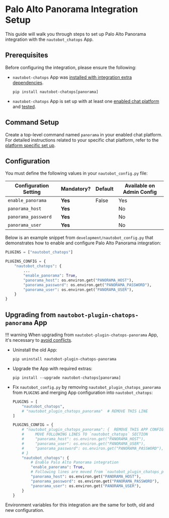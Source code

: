 # Palo Alto Panorama Integration Setup

This guide will walk you through steps to set up Palo Alto Panorama integration with the `nautobot_chatops` App.

## Prerequisites

Before configuring the integration, please ensure the following:

- `nautobot-chatops` App was [installed with integration extra dependencies](./../install.md#installation-guide).
    ```shell
    pip install nautobot-chatops[panorama]
    ```
- `nautobot-chatops` App is set up with at least one [enabled chat platform](./../install.md#chat-platforms-configuration) and [tested](./../install.md#test-your-chatbot).

## Command Setup

Create a top-level command named `panorama` in your enabled chat platform. For detailed instructions related to your specific chat platform, refer to the [platform specific set up](./../install.md#chat-platforms-configuration).

## Configuration

You must define the following values in your `nautobot_config.py` file:

| Configuration Setting | Mandatory? | Default | Available on Admin Config |
| --------------------- | ---------- | ------- | ------------------------- |
| `enable_panorama`     | **Yes**    | False   | Yes                       |
| `panorama_host`       | **Yes**    |         | No                        |
| `panorama_password`   | **Yes**    |         | No                        |
| `panorama_user`       | **Yes**    |         | No                        |

Below is an example snippet from `development/nautobot_config.py` that demonstrates how to enable and configure Palo Alto Panorama integration:

```python
PLUGINS = ["nautobot_chatops"]

PLUGINS_CONFIG = {
    "nautobot_chatops": {
        ...
        "enable_panorama": True,
        "panorama_host": os.environ.get("PANORAMA_HOST"),
        "panorama_password": os.environ.get("PANORAMA_PASSWORD"),
        "panorama_user": os.environ.get("PANORAMA_USER"),
    }
}
```

## Upgrading from `nautobot-plugin-chatops-panorama` App

!!! warning
    When upgrading from `nautobot-plugin-chatops-panorama` App, it's necessary to [avoid conflicts](../install.md#potential-apps-conflicts).

- Uninstall the old App:
    ```shell
    pip uninstall nautobot-plugin-chatops-panorama
    ```
- Upgrade the App with required extras:
    ```shell
    pip install --upgrade nautobot-chatops[panorama]
    ```
- Fix `nautobot_config.py` by removing `nautobot_plugin_chatops_panorama` from `PLUGINS` and merging App configuration into `nautobot_chatops`:
    ```python
    PLUGINS = [
        "nautobot_chatops",
        # "nautobot_plugin_chatops_panorama"  # REMOVE THIS LINE
    ]

    PLUGINS_CONFIG = {
        # "nautobot_plugin_chatops_panorama": {  REMOVE THIS APP CONFIGURATION
        #     MOVE FOLLOWING LINES TO `nautobot_chatops` SECTION
        #     "panorama_host": os.environ.get("PANORAMA_HOST"),
        #     "panorama_user": os.environ.get("PANORAMA_USER"),
        #     "panorama_password": os.environ.get("PANORAMA_PASSWORD"),
        # }
        "nautobot_chatops": {
            # Enable Palo Alto Panorama integration
            "enable_panorama": True,
            # Following lines are moved from `nautobot_plugin_chatops_panorama`
            "panorama_host": os.environ.get("PANORAMA_HOST"),
            "panorama_password": os.environ.get("PANORAMA_PASSWORD"),
            "panorama_user": os.environ.get("PANORAMA_USER"),
        }
    }
    ```

Environment variables for this integration are the same for both, old and new configuration.
